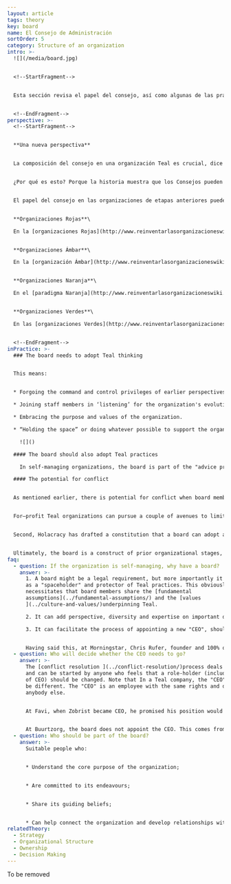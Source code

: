 ```yaml
---
layout: article
tags: theory
key: board
name: El Consejo de Administración
sortOrder: 5
category: Structure of an organization
intro: >-
  ![](/media/board.jpg)


  <!--StartFragment-->


  Esta sección revisa el papel del consejo, así como algunas de las prácticas y maneras de trabajar como un consejo funciona en Teal.


  <!--EndFragment-->
perspective: >-
  <!--StartFragment-->


  **Una nueva perspectiva**


  La composición del consejo en una organización Teal es crucial, dice Frederic Laloux. Advierte que, al adoptar un enfoque Teal, "los únicos factores que hacen o quebrantan son la cosmovisión que tienen los principales dirigentes y los propietarios/consejos de administración de la organización". \[1]


  ¿Por qué es esto? Porque la historia muestra que los Consejos pueden apoyar las prácticas Teal cuando las cosas van bien. Pero, bajo presión, el apoyo de los foráneos -que normalmente forman el consejo y tal vez no han trabajado en un entorno similar antes- puede evaporarse rápidamente, y bajo nuestra estructura legal actual, los consejos siguen teniendo la autoridad final.


  El papel del consejo en las organizaciones de etapas anteriores puede caracterizarse de la siguiente manera:


  **Organizaciones Rojas**\

  En la [organizaciones Rojas](http://www.reinventarlasorganizacioneswiki.com/index.php?title=El_paradigma_Rojo_y_las_Organizaciones "El paradigma Rojo y las Organizaciones"), mientras el CEO / jefe puede confiar en colegas de confianza o en la familia, el poder real es ejercido por una sola persona. En estas circunstancias una "junta de supervisión" no es bienvenida ni apropiada.


  **Organizaciones Ámbar**\

  En la [organización Ámbar](http://www.reinventarlasorganizacioneswiki.com/index.php?title=El_Paradigma_%C3%81mbar_y_las_Organizaciones "El Paradigma Ámbar y las Organizaciones"), el consejo típico es una pequeña clase social en la parte superior de una jerarquía rígida. Puede haber criterios formales para la inclusión, o un proceso de calificación. La junta desempeña el papel de "guardián": garantiza que se respeten las tradiciones, las reglas y los procesos.


  **Organizaciones Naranja**\

  En el [paradigma Naranja](http://www.reinventarlasorganizacioneswiki.com/index.php?title=El_Paradigma_Naranja_y_las_Organizaciones "El Paradigma Naranja y las Organizaciones"), el consejo existe para que la administración sea responsable en nombre de los accionistas / dueños o en el caso de una organización sin fines de lucro en nombre de sus financiadores. Se centra en objetivos, resultados, estrategias, controles y sucesión. Es responsable de nombrar y, si es necesario, despedir al CEO.


  **Organizaciones Verdes**\

  En las [organizaciones Verdes](http://www.reinventarlasorganizacioneswiki.com/index.php?title=El_Paradigma_Verde_y_las_Organizaciones "El Paradigma Verde y las Organizaciones"), las responsabilidades del consejo son similares a las Naranja, pero es más probable que incluyan actuar como guardianes del propósito / valores de la organización y de los intereses de múltiples actores. En las organizaciones con fines de lucro verdes, a menudo los accionistas son vistos como uno de los grupos de interés, y los miembros individuales del consejo pueden ser designados específicamente para representar el interés de otras partes interesadas, como los empleados.


  <!--EndFragment-->
inPractice: >-
  ### The board needs to adopt Teal thinking


  This means: 


  * Forgoing the command and control privileges of earlier perspectives

  * Joining staff members in ‘listening’ for the organization's evolutionary purpose, and being willing to follow its direction.

  * Embracing the purpose and values of the organization.

  * “Holding the space” or doing whatever possible to support the organization’s practice of a Teal approach. 

    ![]()

  #### The board should also adopt Teal practices

    In self-managing organizations, the board is part of the "advice process". For example, if a board member believes a decision is needed, she should seek advice from appropriate people throughout the organization. In so doing, she not only shows support for the practice, but also invites others to seek advice from the board. This means the division between the board and the rest of the company becomes more ‘porous’, reducing the need for "go-betweens".

  #### The potential for conflict


  As mentioned earlier, there is potential for conflict when board members do not have a deeply held Teal worldview, since a board generally has ultimate legal authority. Even for board members with a Teal worldview, there is potential for problems in for-profit organizations. This is because board members there have a fiduciary duty to shareholders, and there is at least the potential that Teal practices may not always be viewed as serving those fiduciary duties.


  For–profit Teal organizations can pursue a couple of avenues to limit this potential for conflict. First, they can work to transition (with appropriate shareholder consent) the company to a “Benefit Corporation” structure. This structure, adopted in many states in the U.S., extends the duty of directors to include non-financial interests such as social benefit, concerns of employees and suppliers and environmental impact.


  Second, Holacracy has drafted a constitution that a board can adopt and make binding, even to future shareholders. It gives shareholders a legitimate say in matters related to finance, but prevents them from unilaterally imposing a strategy, or from reverting the organization to traditional management practices.


  Ultimately, the board is a construct of prior organizational stages, and it is as yet unclear exactly what its role should be under Teal or even if in its current form it is fully compatible with Teal.
faq:
  - question: If the organization is self-managing, why have a board?
    answer: >-
      1. A board might be a legal requirement, but more importantly it can act
      as a "spaceholder" and protector of Teal practices. This obviously
      necessitates that board members share the [fundamental
      assumptions](../fundamental-assumptions/) and the [values
      ](../culture-and-values/)underpinning Teal.

      2. It can add perspective, diversity and expertise on important decisions via the advice process.

      3. It can facilitate the process of appointing a new "CEO", should the organization have a continuing need for such a role, when a transition is due.


      Having said this, at Morningstar, Chris Rufer, founder and 100% owner, sees no need for a board. People at Morningstar regard the company’s mission/purpose as their ultimate boss.
  - question: Who will decide whether the CEO needs to go?
    answer: >-
      The [conflict resolution ](../conflict-resolution/)process deals with this
      and can be started by anyone who feels that a role-holder (including that
      of CEO) should be changed. Note that In a Teal company, the "CEO" role may
      be different. The "CEO" is an employee with the same rights and duties as
      anybody else.


      At Favi, when Zobrist became CEO, he promised his position would be submitted to a vote every 5 years.


      At Buurtzorg, the board does not appoint the CEO. This comes from within the organization itself.
  - question: Who should be part of the board?
    answer: >-
      Suitable people who:


      * Understand the core purpose of the organization; 


      * Are committed to its endeavours;


      * Share its guiding beliefs;


      * Can help connect the organization and develop relationships with its external environment.
relatedTheory:
  - Strategy
  - Organizational Structure
  - Ownership
  - Decision Making
---
```

To be removed